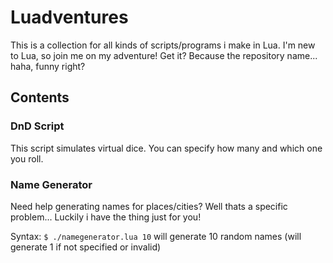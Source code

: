 # Luadventures
This is a collection for all kinds of scripts/programs i make in Lua. I'm new to Lua, so join me on my adventure! Get it? Because the repository name... haha, funny right?


## Contents

### DnD Script
This script simulates virtual dice. You can specify how many and which one you roll.


### Name Generator
Need help generating names for places/cities? Well thats a specific problem...
Luckily i have the thing just for you!

Syntax:
`$ ./namegenerator.lua 10` will generate 10 random names (will generate 1 if not specified or invalid)